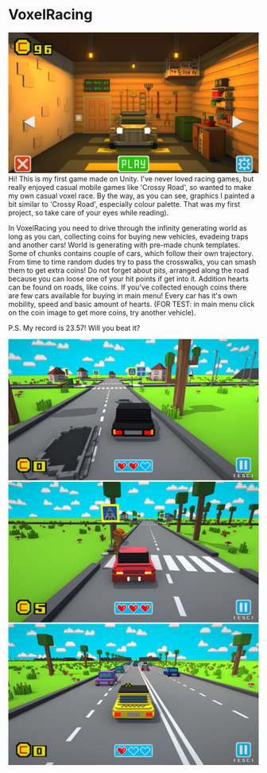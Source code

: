 # VoxelRacing
![Main menu](https://github.com/zyumzik/VoxelRacing/blob/main/mm.jpg)
  Hi! This is my first game made on Unity. I've never loved racing games, but really enjoyed casual mobile games like 'Crossy Road', so wanted to make my own casual 
voxel race. By the way, as you can see, graphics I painted a bit similar to 'Crossy Road', especially colour palette. That was my first project, so take care of your
eyes while reading).

  In VoxelRacing you need to drive through the infinity generating world as long as you can, collecting coins for buying new vehicles, evadeing traps and another cars!
World is generating with pre-made chunk templates. Some of chunks contains couple of cars, which follow their own trajectory. From time to time random dudes try to
pass the crosswalks, you can smash them to get extra coins! Do not forget about pits, arranged along the road because you can loose one of your hit points if get into it.
Addition hearts can be found on roads, like coins. 
  If you've collected enough coins there are few cars available for buying in main menu! Every car has it's own mobility, speed and basic amount of hearts. 
(FOR TEST: in main menu click on the coin image to get more coins, try another vehicle).

  P.S. My record is 23.57! Will you beat it?

![Race gameplay](https://github.com/zyumzik/VoxelRacing/blob/main/rg1.jpg)
![Race gameplay](https://github.com/zyumzik/VoxelRacing/blob/main/rg2.jpg)
![Race gameplay](https://github.com/zyumzik/VoxelRacing/blob/main/rg3.jpg)
